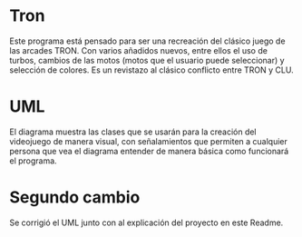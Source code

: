 # Tron
Este programa está pensado para ser una recreación del clásico juego de las arcades TRON. Con varios añadidos nuevos, entre ellos el uso de turbos, cambios de las motos (motos que el usuario puede seleccionar) y selección de colores. Es un revistazo al clásico conflicto entre TRON y CLU.

# UML
El diagrama muestra las clases que se usarán para la creación del videojuego de manera visual, con señalamientos que permiten a cualquier persona que vea el diagrama entender de manera básica como funcionará el programa.


# Segundo cambio
Se corrigió el UML junto con al explicación del proyecto en este Readme.
